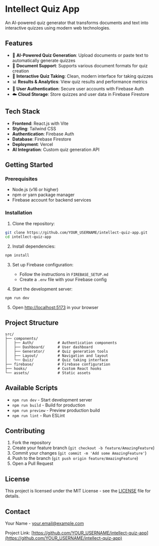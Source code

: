 # Intellect Quiz App

An AI-powered quiz generator that transforms documents and text into interactive quizzes using modern web technologies.

## Features

- 🤖 **AI-Powered Quiz Generation**: Upload documents or paste text to automatically generate quizzes
- 📄 **Document Support**: Supports various document formats for quiz creation
- 🎯 **Interactive Quiz Taking**: Clean, modern interface for taking quizzes
- 📊 **Results & Analytics**: View quiz results and performance metrics
- 🔐 **User Authentication**: Secure user accounts with Firebase Auth
- ☁️ **Cloud Storage**: Store quizzes and user data in Firebase Firestore

## Tech Stack

- **Frontend**: React.js with Vite
- **Styling**: Tailwind CSS
- **Authentication**: Firebase Auth
- **Database**: Firebase Firestore
- **Deployment**: Vercel
- **AI Integration**: Custom quiz generation API

## Getting Started

### Prerequisites

- Node.js (v16 or higher)
- npm or yarn package manager
- Firebase account for backend services

### Installation

1. Clone the repository:
```bash
git clone https://github.com/YOUR_USERNAME/intellect-quiz-app.git
cd intellect-quiz-app
```

2. Install dependencies:
```bash
npm install
```

3. Set up Firebase configuration:
   - Follow the instructions in `FIREBASE_SETUP.md`
   - Create a `.env` file with your Firebase config

4. Start the development server:
```bash
npm run dev
```

5. Open [http://localhost:5173](http://localhost:5173) in your browser

## Project Structure

```
src/
├── components/
│   ├── Auth/           # Authentication components
│   ├── Dashboard/      # User dashboard
│   ├── Generator/      # Quiz generation tools
│   ├── Layout/         # Navigation and layout
│   └── Quiz/           # Quiz taking interface
├── firebase/           # Firebase configuration
├── hooks/              # Custom React hooks
└── assets/             # Static assets
```

## Available Scripts

- `npm run dev` - Start development server
- `npm run build` - Build for production
- `npm run preview` - Preview production build
- `npm run lint` - Run ESLint

## Contributing

1. Fork the repository
2. Create your feature branch (`git checkout -b feature/AmazingFeature`)
3. Commit your changes (`git commit -m 'Add some AmazingFeature'`)
4. Push to the branch (`git push origin feature/AmazingFeature`)
5. Open a Pull Request

## License

This project is licensed under the MIT License - see the [LICENSE](LICENSE) file for details.

## Contact

Your Name - your.email@example.com

Project Link: [https://github.com/YOUR_USERNAME/intellect-quiz-app](https://github.com/YOUR_USERNAME/intellect-quiz-app)
